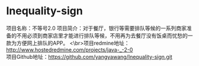 # Inequality-sign
项目名称：不等号2.0
项目简介：对于餐厅，银行等需要排队等候的一系列商家准备的不用必须到商家店里才能进行排队等候，不用再为去餐厅没有饭桌而忧愁的一款为方便网上排队的APP。
<\br>项目redmine地址：http://www.hostedredmine.com/projects/java-_-2-0
</br>项目Github地址：https://github.com/yangyawang/Inequality-sign.git
